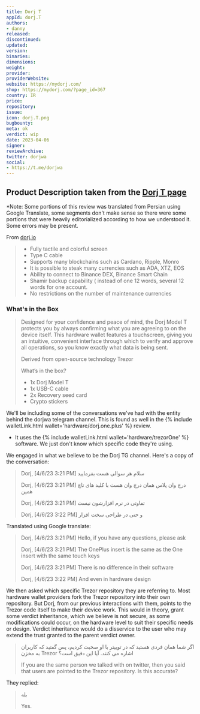```yaml
---
title: Dorj T
appId: dorj.T
authors:
- danny
released: 
discontinued: 
updated: 
version: 
binaries: 
dimensions:
weight: 
provider: 
providerWebsite: 
website: https://mydorj.com/
shop: https://mydorj.com/?page_id=367
country: IR
price: 
repository: 
issue: 
icon: dorj.T.png
bugbounty: 
meta: ok
verdict: wip
date: 2023-04-06
signer: 
reviewArchive: 
twitter: dorjwa
social:
- https://t.me/dorjwa 
---
```


## Product Description taken from the [Dorj T page](https://mydorj.com/?page_id=367)

*Note: Some portions of this review was translated from Persian using Google Translate, some segments don't make sense so there were some portions that were heavily editorialized according to how we understood it. Some errors may be present.

From [dorj.io](https://dorj.io/product/dorjt/)

> - Fully tactile and colorful screen
> - Type C cable
> - Supports many blockchains such as Cardano, Ripple, Monro
> - It is possible to steak many currencies such as ADA, XTZ, EOS
> - Ability to connect to Binance DEX, Binance Smart Chain
> - Shamir backup capability ( instead of one 12 words, several 12 words for one account.
> - No restrictions on the number of maintenance currencies

### What's in the Box 

> Designed for your confidence and peace of mind, the Dorj Model T protects you by always confirming what you are agreeing to on the device itself. This hardware wallet features a touchscreen, giving you an intuitive, convenient interface through which to verify and approve all operations, so you know exactly what data is being sent.
>
> Derived from open-source technology Trezor
>
> What’s in the box?
> 
> - 1x Dorj Model T
> - 1x USB-C cable
> - 2x Recovery seed card
> - Crypto stickers

We'll be including some of the conversations we've had with the entity behind the dorjwa telegram channel. This is found as well in the {% include walletLink.html wallet='hardware/dorj.one.plus' %} review.

- It uses the {% include walletLink.html wallet='hardware/trezorOne' %} software. We just don't know which specific code they're using. 

We engaged in what we believe to be the Dorj TG channel. Here's a copy of the conversation: 

> Dorj, [4/6/23 3:21 PM]
> سلام هر سوالی هست بفرمایید
>
> Dorj, [4/6/23 3:21 PM]
> درج وان پلاس همان درج وان هست با کلید های تاچ همین
>
> Dorj, [4/6/23 3:21 PM]
> تفاوتی در نرم افزارشون نیست
>
> Dorj, [4/6/23 3:22 PM]
> و حتی در طراحی سخت افزار

Translated using Google translate: 

> Dorj, [4/6/23 3:21 PM]
> Hello, if you have any questions, please ask
>
> Dorj, [4/6/23 3:21 PM]
> The OnePlus insert is the same as the One insert with the same touch keys
>
> Dorj, [4/6/23 3:21 PM]
> There is no difference in their software
>
> Dorj, [4/6/23 3:22 PM]
> And even in hardware design

We then asked which specific Trezor repository they are referring to. Most hardware wallet providers fork the Trezor repository into their own repository. But Dorj, from our previous interactions with them, points to the Trezor code itself to make their device work. This would in theory, grant some verdict inheritance, which we believe is not secure, as some modifications could occur, on the hardware level to suit their specific needs or design. Verdict inheritance would do a disservice to the user who may extend the trust granted to the parent verdict owner. 

> اگر شما همان فردی هستید که در توییتر با او صحبت کردیم، پس گفتید که کاربران به مخزن Trezor اشاره می کنند. آیا این دقیق است؟
> 
> If you are the same person we talked with on twitter, then you said that users are pointed to the Trezor repository. Is this accurate?

They replied: 

> بله
>
> Yes. 
